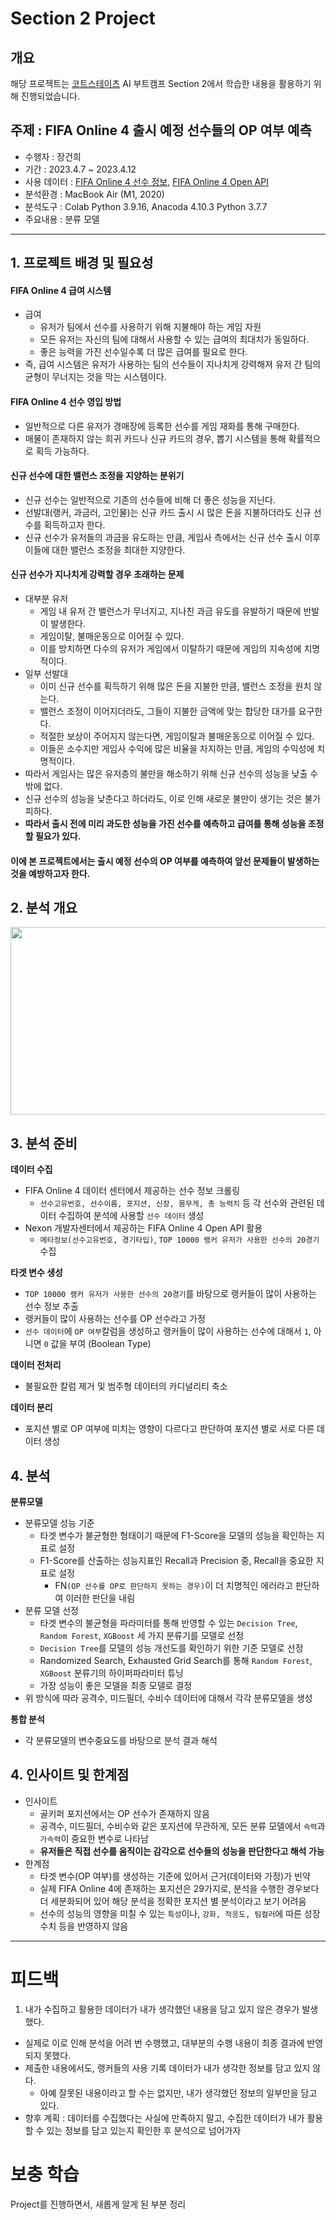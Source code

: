 # Section 2 Project

## 개요
해당 프로젝트는 [코트스테이츠](https://github.com/codestates) AI 부트캠프 Section 2에서 학습한 내용을 활용하기 위해 진행되었습니다.

## 주제 : FIFA Online 4 출시 예정 선수들의 OP 여부 예측
* 수행자 : 장건희
* 기간 : 2023.4.7 ~ 2023.4.12
* 사용 데이터 : [FIFA Online 4 선수 정보](https://fifaonline4.nexon.com/datacenter), [FIFA Online 4 Open API](https://developers.nexon.com/fifaonline4)
* 분석환경 : MacBook Air (M1, 2020)
* 분석도구 : Colab Python 3.9.16, Anacoda 4.10.3 Python 3.7.7
* 주요내용 : 분류 모델
* * *

## 1. 프로젝트 배경 및 필요성

#### FIFA Online 4 급여 시스템
- 급여
  - 유저가 팀에서 선수를 사용하기 위해 지불해야 하는 게임 자원
  - 모든 유저는 자신의 팀에 대해서 사용할 수 있는 급여의 최대치가 동일하다.
  - 좋은 능력을 가진 선수일수록 더 많은 급여를 필요로 한다.
- 즉, 급여 시스템은 유저가 사용하는 팀의 선수들이 지나치게 강력해져 유저 간 팀의 균형이 무너지는 것을 막는 시스템이다.

#### FIFA Online 4 선수 영입 방법
- 일반적으로 다른 유저가 경매장에 등록한 선수를 게임 재화를 통해 구매한다.
- 매물이 존재하지 않는 희귀 카드나 신규 카드의 경우, 뽑기 시스템을 통해 확률적으로 획득 가능하다.

#### 신규 선수에 대한 밸런스 조정을 지양하는 분위기
- 신규 선수는 일반적으로 기존의 선수들에 비해 더 좋은 성능을 지닌다.
- 선발대(랭커, 과금러, 고인물)는 신규 카드 출시 시 많은 돈을 지불하더라도 신규 선수를 획득하고자 한다.
- 신규 선수가 유저들의 과금을 유도하는 만큼, 게임사 측에서는 신규 선수 출시 이후 이들에 대한 밸런스 조정을 최대한 지양한다.

#### 신규 선수가 지나치게 강력할 경우 초래하는 문제
- 대부분 유저
  - 게임 내 유저 간 밸런스가 무너지고, 지나친 과금 유도를 유발하기 때문에 반발이 발생한다.
  - 게임이탈, 불매운동으로 이어질 수 있다.
  - 이를 방치하면 다수의 유저가 게임에서 이탈하기 때문에 게임의 지속성에 치명적이다.
- 일부 선발대
  - 이미 신규 선수를 획득하기 위해 많은 돈을 지불한 만큼, 밸런스 조정을 원치 않는다.
  - 밸런스 조정이 이어지더라도, 그들이 지불한 금액에 맞는 합당한 대가를 요구한다.
  - 적절한 보상이 주어지지 않는다면, 게임이탈과 불매운동으로 이어질 수 있다.
  - 이들은 소수지만 게임사 수익에 많은 비율을 차지하는 만큼, 게임의 수익성에 치명적이다.
- 따라서 게임사는 많은 유저층의 불만을 해소하기 위해 신규 선수의 성능을 낮출 수 밖에 없다.
- 신규 선수의 성능을 낮춘다고 하더라도, 이로 인해 새로운 불만이 생기는 것은 불가피하다.
- **따라서 출시 전에 미리 과도한 성능을 가진 선수를 예측하고 급여를 통해 성능을 조정할 필요가 있다.**

#### 이에 본 프로젝트에서는 출시 예정 선수의 OP 여부를 예측하여 앞선 문제들이 발생하는 것을 예방하고자 한다.

## 2. 분석 개요
<p align="center"><img src = https://i.imgur.com/0PrS47v.png width="1000" height="300"/> </br>


## 3. 분석 준비
**데이터 수집**
- FIFA Online 4 데이터 센터에서 제공하는 선수 정보 크롤링
  - `선수고유번호, 선수이름, 포지션, 신장, 몸무게, 총 능력치` 등 각 선수와 관련된 데이터 수집하여 분석에 사용할 `선수 데이터` 생성
- Nexon 개발자센터에서 제공하는 FIFA Online 4 Open API 활용
  - `메타정보(선수고유번호, 경기타입)`, `TOP 10000 랭커 유저가 사용한 선수의 20경기` 수집

**타겟 변수 생성**
- `TOP 10000 랭커 유저가 사용한 선수의 20경기`를 바탕으로 랭커들이 많이 사용하는 선수 정보 추출
- 랭커들이 많이 사용하는 선수를 OP 선수라고 가정
- `선수 데이터`에 `OP 여부`칼럼을 생성하고 랭커들이 많이 사용하는 선수에 대해서 `1`, 아니면 `0` 값을 부여 (Boolean Type)

**데이터 전처리**
- 불필요한 칼럼 제거 및 범주형 데이터의 카디널리티 축소

**데이터 분리**
- 포지션 별로 OP 여부에 미치는 영향이 다르다고 판단하여 포지션 별로 서로 다른 데이터 생성

## 4. 분석
**분류모델**
- 분류모델 성능 기준
  - 타겟 변수가 불균형한 형태이기 때문에 F1-Score을 모델의 성능을 확인하는 지표로 설정
  - F1-Score를 산출하는 성능지표인 Recall과 Precision 중, Recall을 중요한 지표로 설정
    - FN`(OP 선수를 OP로 판단하지 못하는 경우)`이 더 치명적인 에러라고 판단하여 이러한 판단을 내림
- 분류 모델 선정
  - 타겟 변수의 불균형을 파라미터를 통해 반영할 수 있는 `Decision Tree`, `Random Forest`, `XGBoost` 세 가지 분류기를 모델로 선정
  - `Decision Tree`를 모델의 성능 개선도를 확인하기 위한 기준 모델로 선정
  -  Randomized Search, Exhausted Grid Search를 통해 `Random Forest`, `XGBoost` 분류기의 하이퍼파라미터 튜닝
  -  가장 성능이 좋은 모델을 최종 모델로 결정
- 위 방식에 따라 공격수, 미드필더, 수비수 데이터에 대해서 각각 분류모델을 생성
  
**통합 분석**
- 각 분류모델의 변수중요도를 바탕으로 분석 결과 해석

## 4. 인사이트 및 한계점
- 인사이트
  - 골키퍼 포지션에서는 OP 선수가 존재하지 않음
  - 공격수, 미드필더, 수비수와 같은 포지션에 무관하게, 모든 분류 모델에서 `속력`과 `가속력`이 중요한 변수로 나타남
  - **유저들은 직접 선수를 움직이는 감각으로 선수들의 성능을 판단한다고 해석 가능**
- 한계점
  - 타겟 변수(OP 여부)를 생성하는 기준에 있어서 근거(데이터와 가정)가 빈약
  - 실제 FIFA Online 4에 존재하는 포지션은 29가지로, 분석을 수행한 경우보다 더 세분화되어 있어 해당 분석을 정확한 포지션 별 분석이라고 보기 어려움
  - 선수의 성능의 영향을 미칠 수 있는 `특성`이나, `강화, 적응도, 팀컬러`에 따른 성장 수치 등을 반영하지 않음

* * *
# 피드백
1. 내가 수집하고 활용한 데이터가 내가 생각했던 내용을 담고 있지 않은 경우가 발생했다.
  - 실제로 이로 인해 분석을 어려 번 수행했고, 대부분의 수행 내용이 최종 결과에 반영되지 못했다.
  - 제출한 내용에서도, 랭커들의 사용 기록 데이터가 내가 생각한 정보를 담고 있지 않다.
    - 아예 잘못된 내용이라고 할 수는 없지만, 내가 생각했던 정보의 일부만을 담고 있다.
  - 향후 계획 : 데이터를 수집했다는 사실에 만족하지 말고, 수집한 데이터가 내가 활용할 수 있는 정보를 담고 있는지 확인한 후 분석으로 넘어가자
  

# 보충 학습  
Project를 진행하면서, 새롭게 알게 된 부분 정리
